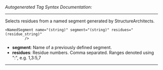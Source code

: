 _Autogenerated Tag Syntax Documentation:_

---
Selects residues from a named segment generated by StructureArchitects.

```
<NamedSegment name="(string)" segment="(string)" residues="(residue_string)"
         />
```

-   **segment**: Name of a previously defined segment.
-   **residues**: Residue numbers. Comma separated. Ranges denoted using ":", e.g. 1,3:5,7

---
